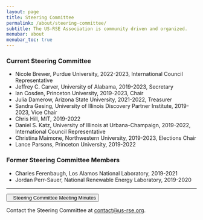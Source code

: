 ```yaml
---
layout: page
title: Steering Committee
permalink: /about/steering-committee/
subtitle: The US-RSE Association is community driven and organized.
menubar: about
menubar_toc: true
---
```



### Current Steering Committee

* Nicole Brewer, Purdue University, 2022-2023, International Council Representative
* Jeffrey C. Carver, University of Alabama, 2019-2023, Secretary
* Ian Cosden, Princeton University, 2019-2023, Chair
* Julia Damerow, Arizona State University, 2021-2022, Treasurer
* Sandra Gesing, University of Illinois Discovery Partner Institute, 2019-2023, Vice Chair
* Chris Hill, MIT, 2019-2022
* Daniel S. Katz, University of Illinois at Urbana-Champaign, 2019-2022, International Council Representative
* Christina Maimone, Northwestern University, 2019-2023, Elections Chair
* Lance Parsons, Princeton University, 2019-2022

### Former Steering Committee Members

* Charles Ferenbaugh, Los Alamos National Laboratory, 2019-2021
* Jordan Perr-Sauer, National Renewable Energy Laboratory, 2019-2020


<hr>

<p><a href="https://drive.google.com/open?id=1IKvT0xIkBTqHpBgUUaANpjFCdMki3R4J" target="_blank">
<button class="btn btn-primary"><i style="margin-right:10px" class="fa fa-file-text-o"></i>Steering Committee Meeting Minutes</button></a></p>

Contact the Steering Committee at [contact@us-rse.org](mailto:us-rse.org).
